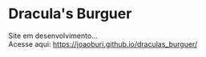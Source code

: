 # Dracula's Burguer
 Site em desenvolvimento...
 <br>
 Acesse aqui: https://joaoburi.github.io/draculas_burguer/
